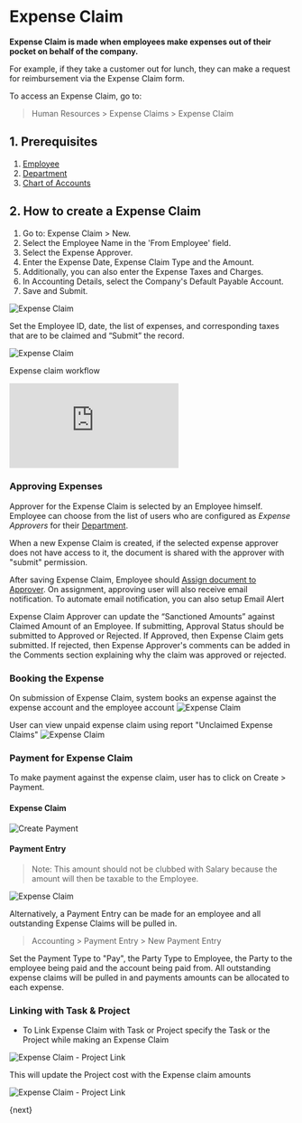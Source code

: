 <!-- add-breadcrumbs -->
# Expense Claim

**Expense Claim is made when employees make expenses out of their pocket on behalf of the company.**

For example, if they take a customer out for lunch, they can make a request for reimbursement via the Expense Claim form.

To access an Expense Claim, go to:

> Human Resources > Expense Claims > Expense Claim

## 1. Prerequisites

1. [Employee](/docs/user/manual/en/human-resources/employee)
1. [Department](/docs/user/manual/en/human-resources/department)
1. [Chart of Accounts](/docs/user/manual/en/accounts/chart-of-accounts)


## 2. How to create a Expense Claim

1. Go to: Expense Claim > New.
1. Select the Employee Name in the 'From Employee' field.
1. Select the Expense Approver.
1. Enter the Expense Date, Expense Claim Type and the Amount.
1. Additionally, you can also enter the Expense Taxes and Charges.
1. In Accounting Details, select the Company's Default Payable Account.
1. Save and Submit.

<img class="screenshot" alt="Expense Claim" src="{{docs_base_url}}/v12/assets/img/human-resources/expense_claim.png">

Set the Employee ID, date, the list of expenses, and corresponding taxes that are to be claimed and “Submit” the record.

<img class="screenshot" alt="Expense Claim" src="{{docs_base_url}}/v12/assets/img/human-resources/expense-claim-expenses.png">

Expense claim workflow
<div class="embed-container">
    <iframe src="https://www.youtube.com/embed/5SZHJF--ZFY?rel=0" frameborder="0" allow="autoplay; encrypted-media" allowfullscreen>
    </iframe>
</div>

### Approving Expenses

Approver for the Expense Claim is selected by an Employee himself. Employee can choose from the list of users who are configured as _Expense Approvers_ for their [Department](/docs/user/manual/en/human-resources/department).

When a new Expense Claim is created, if the selected expense approver does not have access to it, the document is shared with the approver with "submit" permission.

After saving Expense Claim, Employee should [Assign document to Approver](/docs/user/manual/en/using-erpnext/assignment). On assignment, approving user will also receive email notification. To automate email notification, you can also setup Email Alert

Expense Claim Approver can update the “Sanctioned Amounts” against Claimed Amount of an Employee. If submitting, Approval Status should be submitted to Approved or Rejected. If Approved, then Expense Claim gets submitted. If rejected, then Expense Approver's comments can be added in the Comments section explaining why the claim was approved or rejected.

### Booking the Expense

On submission of Expense Claim, system books an expense against the expense account and the employee account
<img class="screenshot" alt="Expense Claim" src="{{docs_base_url}}/v12/assets/img/human-resources/expense_claim_book.png">

User can view unpaid expense claim using report "Unclaimed Expense Claims"
<img class="screenshot" alt="Expense Claim" src="{{docs_base_url}}/v12/assets/img/human-resources/unclaimed_expense_claims.png">

### Payment for Expense Claim

To make payment against the expense claim, user has to click on Create > Payment.

#### Expense Claim

<img class="screenshot" alt="Create Payment" src="{{ docs_base_url }}/assets/img/human-resources/expense_claim_create_payment.png">

#### Payment Entry

> Note: This amount should not be clubbed with Salary because the amount will then be taxable to the Employee.

<img class="screenshot" alt="Expense Claim" src="{{docs_base_url}}/v12/assets/img/human-resources/expense_claim_payment_entry.png">

Alternatively, a Payment Entry can be made for an employee and all outstanding Expense Claims will be pulled in.

> Accounting > Payment Entry > New Payment Entry

Set the Payment Type to "Pay", the Party Type to Employee, the Party to the employee being paid and the account being paid from. All outstanding expense claims will be pulled in and payments amounts can be allocated to each expense.

### Linking with Task & Project

* To Link Expense Claim with Task or Project specify the Task or the Project while making an Expense Claim

<img class="screenshot" alt="Expense Claim - Project Link" src="{{docs_base_url}}/v12/assets/img/project/project-expense-claim-1.png">

This will update the Project cost with the Expense claim amounts

<img class="screenshot" alt="Expense Claim - Project Link" src="{{docs_base_url}}/v12/assets/img/project/project-expense-claim-2.png">

{next}
